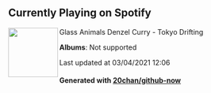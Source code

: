 ## Currently Playing on Spotify

[<img align="left" width="100" src="https://i.scdn.co/image/ab67616d0000b2739e495fb707973f3390850eea">](https://open.spotify.com/album/0KTj6k94XZh0c6IEMfxeWV)

Glass Animals Denzel Curry - Tokyo Drifting

**Albums**: Not supported

Last updated at 03/04/2021 12:06

#### Generated with [20chan/github-now](https://github.com/20chan/github-now)


<!--
**20chan/20chan** is a ✨ _special_ ✨ repository because its `README.md` (this file) appears on your GitHub profile.

Here are some ideas to get you started:

- 🔭 I’m currently working on ...
- 🌱 I’m currently learning ...
- 👯 I’m looking to collaborate on ...
- 🤔 I’m looking for help with ...
- 💬 Ask me about ...
- 📫 How to reach me: ...
- 😄 Pronouns: ...
- ⚡ Fun fact: ...
-->
